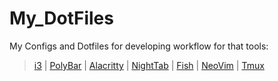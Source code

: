 # My_DotFiles
My Configs and Dotfiles for developing workflow for that tools:
> [i3](https://github.com/i3/i3)
> | [PolyBar](https://github.com/polybar/polybar)
> | [Alacritty](https://github.com/alacritty/alacritty)
> | [NightTab](https://github.com/zombieFox/nightTab)
> | [Fish](https://github.com/fish-shell/fish-shell)
> | [NeoVim](https://github.com/neovim/neovim)
> | [Tmux](https://github.com/tmux/tmux)

